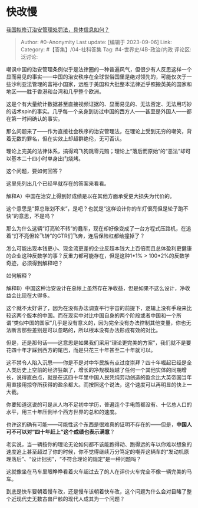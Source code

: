 # 快改慢
[我国拟修订治安管理处罚法，具体信息如何？](https://www.zhihu.com/question/619960611/answer/3199856473)

> Author: #0-Anonymity
> Last update: [编辑于 2023-09-06]
> Link:
> Category: #【答集】/04-社科答集
> Tag: #4-世界史/4B-政治/内政
> 评论区:
> 泛讨论:

嘲讽中国的治安管理条例似乎是法律圈的一种普遍风气，但很少有人反思这样一个显而易见的事实——中国的治安秩序在全球世俗国里是绝对领先的，可能仅次于一些沙利亚法管理的富裕小国家，远胜于美国和大批整本法律近乎照搬英美的国家和地区——胜于香港和台湾和几乎整个欧洲。

这是个有大量统计数据甚至直接视频证据的、显而易见的、无法否定、无法用巧妙的话术spin的事实。几乎每一个亲身到访过中国的西方人——甚至是外国人——都在第一时间确认的事实。

那么问题来了——作为直接社会秩序的治安管理法，在理论上受到无穷的嘲笑，背着无数的罪名，但在实效上却超群绝伦，无可否认。

理论上完美的法律体系，搞得鸡飞狗跳零元购；理论上“落后而原始”的“恶法”却可以基本二十四小时单身出门烧烤。

这个问题，要如何回答？

这里先列出几个已经早就存在的答案来看看。

解释A）中国在治安上得到好成绩是以在其他方面承受更大损失为代价的。

这个意思是“算总账划不来”，是吧？也就是“这样设计你的车灯很亮但是轮子跑不快”的意思，不是吗？

那么为什么这辆“灯亮轮不转”的蠢车，现在却好像变成了一台方程式压路机，在追着“灯不亮但轮飞转”的GTR们飞奔，连后保险杠都给撞掉了？

怎么可能出现本钱更小、现金流更差的企业反超本钱大上百倍而且总体盈利更健康的企业这种反数学的事？反重力都可能存在，但是这种1\*1% > 100\*2%的反数学奇迹，必须得到解释吧？

如何解释？

解释B）中国这种治安设计在总帐上虽然存在净收益，但是如果不这么设计，净收益会比现在大得多。

这个就不太好讲了，因为在没有办法调查平行宇宙的前提下，逻辑上没有手段来比较这两个版本的中国。而在现实中对比中国自身的两个阶段或者中国和一个所谓“类似中国的国家”几乎是没有意义的，因为完全没有办法控制其他变量，你也无法断言那些差别是可以忽略的，所以根本没有办法形成有效的对比。

但是，还是那句话——这意思是如果我们采用“理论更完美的方案”，我们就不是要花四十年才踩到西方的尾巴，而是只花三十年甚至二十年就可以。

这不禁令人陷入沉思——你是不是对中华民族有点过度崇拜？四十年崛起已经是全人类历史上空前的经济狂飙了，增长的净规模超越了任何一个其他实体的同期增长，说得直白点，就是在这四十年里中国人民凭纯劳动创造的盈余比大英帝国当年用直接用掠夺所获得的盈余都大。而按照这个说法，这个速度可以再明显的快上一大截。

你要知道这说的可是从人均不足初中学历，普遍连个手电筒都没有、十亿总人口的水平，用三十年压倒半个西方世界的总和的速度。

也许这的确有可能——可能性这个东西是很难真的证明不存在的——但是，**中国人可不可以对“四十年赶上”这个成绩也表示满意**？

老实说，当一辆按你的理论无论如何都不该能跑得动、跑得远的车以你难以想象的速度追上甚至超过了你的时候，你不觉得继续万分笃定的嘲弄这辆车的“发动机原理落后”、“设计拙劣”，“不符合理论的规定”是一种问题吗？

这就像坐在马车里眼睁睁看着火车超过去了的人在评价火车完全不像一辆完美的马车。

到底是快车要朝着慢车改，还是慢车该朝着快车改，这个问题为什么会对目睹了整个近现代史无数古兽尸骸的现代人成其为一个问题？
